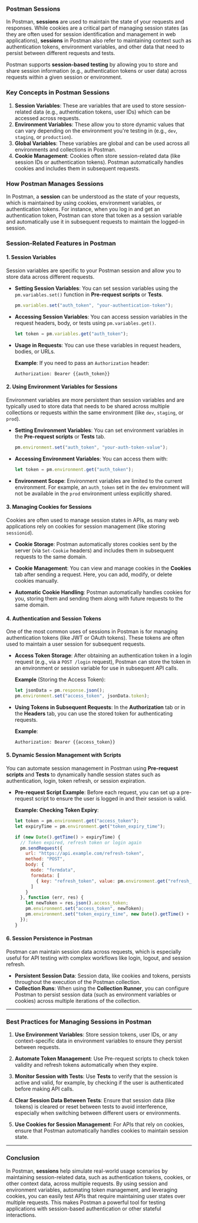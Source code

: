 ### **Postman Sessions**

In Postman, **sessions** are used to maintain the state of your requests and responses. While cookies are a critical part of managing session states (as they are often used for session identification and management in web applications), **sessions** in Postman also refer to maintaining context such as authentication tokens, environment variables, and other data that need to persist between different requests and tests.

Postman supports **session-based testing** by allowing you to store and share session information (e.g., authentication tokens or user data) across requests within a given session or environment.

### **Key Concepts in Postman Sessions**

1. **Session Variables**: These are variables that are used to store session-related data (e.g., authentication tokens, user IDs) which can be accessed across requests.
2. **Environment Variables**: These allow you to store dynamic values that can vary depending on the environment you're testing in (e.g., `dev`, `staging`, or `production`).
3. **Global Variables**: These variables are global and can be used across all environments and collections in Postman.
4. **Cookie Management**: Cookies often store session-related data (like session IDs or authentication tokens). Postman automatically handles cookies and includes them in subsequent requests.

### **How Postman Manages Sessions**

In Postman, a **session** can be understood as the state of your requests, which is maintained by using cookies, environment variables, or authentication tokens. For instance, when you log in and get an authentication token, Postman can store that token as a session variable and automatically use it in subsequent requests to maintain the logged-in session.

### **Session-Related Features in Postman**

#### **1. Session Variables**
Session variables are specific to your Postman session and allow you to store data across different requests.

- **Setting Session Variables**: You can set session variables using the `pm.variables.set()` function in **Pre-request scripts** or **Tests**.
  
  ```javascript
  pm.variables.set("auth_token", "your-authentication-token");
  ```

- **Accessing Session Variables**: You can access session variables in the request headers, body, or tests using `pm.variables.get()`.

  ```javascript
  let token = pm.variables.get("auth_token");
  ```

- **Usage in Requests**: You can use these variables in request headers, bodies, or URLs.

  **Example**:
  If you need to pass an `Authorization` header:
  ```plaintext
  Authorization: Bearer {{auth_token}}
  ```

#### **2. Using Environment Variables for Sessions**
Environment variables are more persistent than session variables and are typically used to store data that needs to be shared across multiple collections or requests within the same environment (like `dev`, `staging`, or `prod`).

- **Setting Environment Variables**: You can set environment variables in the **Pre-request scripts** or **Tests** tab.

  ```javascript
  pm.environment.set("auth_token", "your-auth-token-value");
  ```

- **Accessing Environment Variables**: You can access them with:
  
  ```javascript
  let token = pm.environment.get("auth_token");
  ```

- **Environment Scope**: Environment variables are limited to the current environment. For example, an `auth_token` set in the `dev` environment will not be available in the `prod` environment unless explicitly shared.

#### **3. Managing Cookies for Sessions**
Cookies are often used to manage session states in APIs, as many web applications rely on cookies for session management (like storing `sessionid`).

- **Cookie Storage**: Postman automatically stores cookies sent by the server (via `Set-Cookie` headers) and includes them in subsequent requests to the same domain.
  
- **Cookie Management**: You can view and manage cookies in the **Cookies** tab after sending a request. Here, you can add, modify, or delete cookies manually.

- **Automatic Cookie Handling**: Postman automatically handles cookies for you, storing them and sending them along with future requests to the same domain.

#### **4. Authentication and Session Tokens**
One of the most common uses of sessions in Postman is for managing authentication tokens (like JWT or OAuth tokens). These tokens are often used to maintain a user session for subsequent requests.

- **Access Token Storage**: After obtaining an authentication token in a login request (e.g., via a `POST /login` request), Postman can store the token in an environment or session variable for use in subsequent API calls.
  
  **Example** (Storing the Access Token):
  ```javascript
  let jsonData = pm.response.json();
  pm.environment.set("access_token", jsonData.token);
  ```

- **Using Tokens in Subsequent Requests**:
  In the **Authorization** tab or in the **Headers** tab, you can use the stored token for authenticating requests.

  **Example**:
  ```plaintext
  Authorization: Bearer {{access_token}}
  ```

#### **5. Dynamic Session Management with Scripts**

You can automate session management in Postman using **Pre-request scripts** and **Tests** to dynamically handle session states such as authentication, login, token refresh, or session expiration.

- **Pre-request Script Example**:
  Before each request, you can set up a pre-request script to ensure the user is logged in and their session is valid.
  
  **Example: Checking Token Expiry**:
  ```javascript
  let token = pm.environment.get("access_token");
  let expiryTime = pm.environment.get("token_expiry_time");
  
  if (new Date().getTime() > expiryTime) {
    // Token expired, refresh token or login again
    pm.sendRequest({
      url: "https://api.example.com/refresh-token",
      method: "POST",
      body: {
        mode: "formdata",
        formdata: [
          { key: "refresh_token", value: pm.environment.get("refresh_token") }
        ]
      }
    }, function (err, res) {
      let newToken = res.json().access_token;
      pm.environment.set("access_token", newToken);
      pm.environment.set("token_expiry_time", new Date().getTime() + 3600000); // Set new expiry time (1 hour)
    });
  }
  ```

#### **6. Session Persistence in Postman**

Postman can maintain session data across requests, which is especially useful for API testing with complex workflows like login, logout, and session refresh.

- **Persistent Session Data**: Session data, like cookies and tokens, persists throughout the execution of the Postman collection.
- **Collection Runs**: When using the **Collection Runner**, you can configure Postman to persist session data (such as environment variables or cookies) across multiple iterations of the collection.

---

### **Best Practices for Managing Sessions in Postman**

1. **Use Environment Variables**: Store session tokens, user IDs, or any context-specific data in environment variables to ensure they persist between requests.
   
2. **Automate Token Management**: Use Pre-request scripts to check token validity and refresh tokens automatically when they expire.

3. **Monitor Session with Tests**: Use **Tests** to verify that the session is active and valid, for example, by checking if the user is authenticated before making API calls.

4. **Clear Session Data Between Tests**: Ensure that session data (like tokens) is cleared or reset between tests to avoid interference, especially when switching between different users or environments.

5. **Use Cookies for Session Management**: For APIs that rely on cookies, ensure that Postman automatically handles cookies to maintain session state.

---

### **Conclusion**

In Postman, **sessions** help simulate real-world usage scenarios by maintaining session-related data, such as authentication tokens, cookies, or other context data, across multiple requests. By using session and environment variables, automating token management, and leveraging cookies, you can easily test APIs that require maintaining user states over multiple requests. This makes Postman a powerful tool for testing applications with session-based authentication or other stateful interactions.
